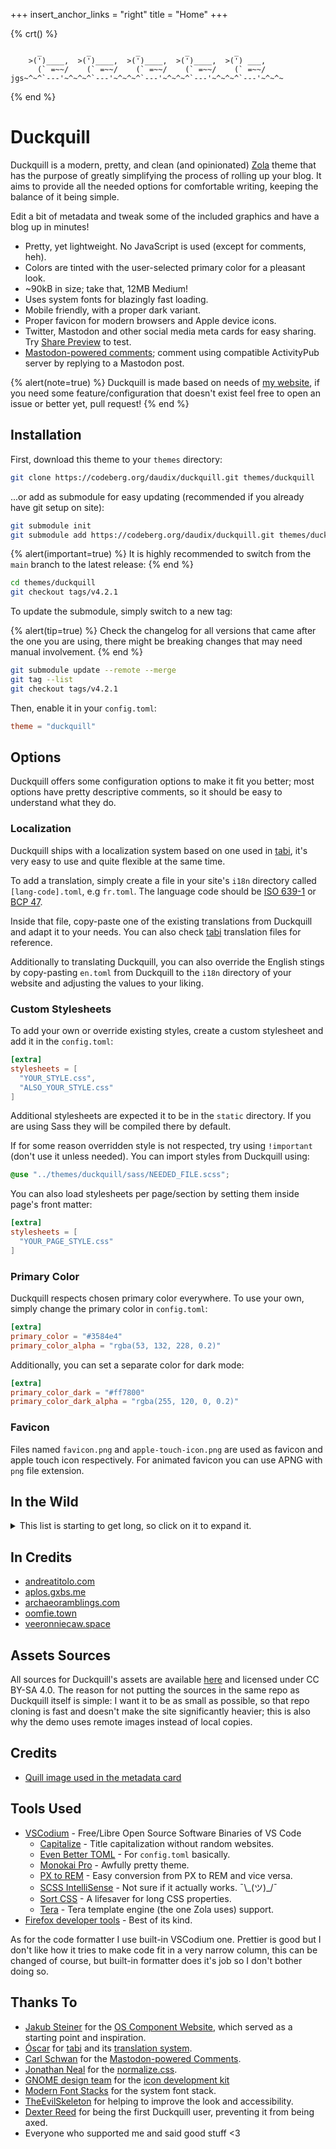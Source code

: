 +++
insert_anchor_links = "right"
title = "Home"
+++

{% crt() %}
```
      _          _          _          _          _
    >(')____,  >(')____,  >(')____,  >(')____,  >(') ___,
      (` =~~/    (` =~~/    (` =~~/    (` =~~/    (` =~~/
jgs~^~^`---'~^~^~^`---'~^~^~^`---'~^~^~^`---'~^~^~^`---'~^~^~
```
{% end %}

# Duckquill

Duckquill is a modern, pretty, and clean (and opinionated) [Zola](https://www.getzola.org) theme that has the purpose of greatly simplifying the process of rolling up your blog. It aims to provide all the needed options for comfortable writing, keeping the balance of it being simple.

Edit a bit of metadata and tweak some of the included graphics and have a blog up in minutes!

- Pretty, yet lightweight. No JavaScript is used (except for comments, heh).
- Colors are tinted with the user-selected primary color for a pleasant look.
- ~90kB in size; take that, 12MB Medium!
- Uses system fonts for blazingly fast loading.
- Mobile friendly, with a proper dark variant.
- Proper favicon for modern browsers and Apple device icons.
- Twitter, Mastodon and other social media meta cards for easy sharing. Try [Share Preview](https://apps.gnome.org/SharePreview/) to test.
- [Mastodon-powered comments](https://carlschwan.eu/2020/12/29/adding-comments-to-your-static-blog-with-mastodon/); comment using compatible ActivityPub server by replying to a Mastodon post.

{% alert(note=true) %}
Duckquill is made based on needs of [my website](https://daudix.one), if you need some feature/configuration that doesn't exist feel free to open an issue or better yet, pull request!
{% end %}

## Installation

First, download this theme to your `themes` directory:

```bash
git clone https://codeberg.org/daudix/duckquill.git themes/duckquill
```

...or add as submodule for easy updating (recommended if you already have git setup on site):

```bash
git submodule init
git submodule add https://codeberg.org/daudix/duckquill.git themes/duckquill
```

{% alert(important=true) %}
It is highly recommended to switch from the `main` branch to the latest release:
{% end %}

```bash
cd themes/duckquill
git checkout tags/v4.2.1
```

To update the submodule, simply switch to a new tag:

{% alert(tip=true) %}
Check the changelog for all versions that came after the one you are using, there might be breaking changes that may need manual involvement.
{% end %}

```bash
git submodule update --remote --merge
git tag --list
git checkout tags/v4.2.1
```

Then, enable it in your `config.toml`:

```toml
theme = "duckquill"
```

## Options

Duckquill offers some configuration options to make it fit you better; most options have pretty descriptive comments, so it should be easy to understand what they do.

### Localization

Duckquill ships with a localization system based on one used in [tabi](https://github.com/welpo/tabi), it's very easy to use and quite flexible at the same time.

To add a translation, simply create a file in your site's `i18n` directory called `[lang-code].toml`, e.g `fr.toml`. The language code should be [ISO 639-1](https://localizely.com/iso-639-1-list/) or [BCP 47](https://www.iana.org/assignments/language-subtag-registry/language-subtag-registry).

Inside that file, copy-paste one of the existing translations from Duckquill and adapt it to your needs. You can also check [tabi](https://github.com/welpo/tabi/tree/main/i18n) translation files for reference.

Additionally to translating Duckquill, you can also override the English stings by copy-pasting `en.toml` from Duckquill to the `i18n` directory of your website and adjusting the values to your liking.

### Custom Stylesheets

To add your own or override existing styles, create a custom stylesheet and add it in the `config.toml`:

```toml
[extra]
stylesheets = [
  "YOUR_STYLE.css",
  "ALSO_YOUR_STYLE.css"
]
```

Additional stylesheets are expected it to be in the `static` directory. If you are using Sass they will be compiled there by default.

If for some reason overridden style is not respected, try using `!important` (don't use it unless needed). You can import styles from Duckquill using:

```scss
@use "../themes/duckquill/sass/NEEDED_FILE.scss";
```

You can also load stylesheets per page/section by setting them inside page's front matter:

```toml
[extra]
stylesheets = [
  "YOUR_PAGE_STYLE.css"
]
```

### Primary Color

Duckquill respects chosen primary color everywhere. To use your own, simply change the primary color in `config.toml`:

```toml
[extra]
primary_color = "#3584e4"
primary_color_alpha = "rgba(53, 132, 228, 0.2)"
```

Additionally, you can set a separate color for dark mode:

```toml
[extra]
primary_color_dark = "#ff7800"
primary_color_dark_alpha = "rgba(255, 120, 0, 0.2)"
```

### Favicon

Files named `favicon.png` and `apple-touch-icon.png` are used as favicon and apple touch icon respectively. For animated favicon you can use APNG with `png` file extension.

## In the Wild

<details>
  <summary>This list is starting to get long, so click on it to expand it.</summary>

- [agustinramirodiaz.github.io](https://agustinramirodiaz.github.io)
- [alavi.me](https://alavi.me)
- [amritcodes.xyz](https://amritcodes.xyz)
- [bano.dev](https://bano.dev)
- [blog.pansi21.xyz](https://blog.pansi21.xyz)
- [daudix.one](https://daudix.one) <small>(obviously)</small>
- [daveparr.info](https://www.daveparr.info)
- [davepoltorak.com](https://davepoltorak.com)
- [digital-horror.com](https://digital-horror.com)
- [enriquekesslerm.com](https://enriquekesslerm.com)
- [gregorni.gitlab.io](https://gregorni.gitlab.io)
- [ikergimenez.neocities.org](https://ikergimenez.neocities.org)
- [luciengheerbrant.com](https://luciengheerbrant.com)
- [lukoktonos.com](http://www.lukoktonos.com)
- [mourelask.xyz](https://mourelask.xyz)
- [muelsyse.codeberg.page](https://muelsyse.codeberg.page)
- [nbenedek.me](https://nbenedek.me)
- [nezumi.party](https://nezumi.party)
- [nutn-isc.gitlab.io](https://nutn-isc.gitlab.io/nutn-isc-website/)
- [orzklv.uz](https://orzklv.uz)
- [penandink.work](https://penandink.work)
- [pyter.at](https://pyter.at)
- [rbd.gg](https://www.rbd.gg)
- [rerere.unlogic.co.uk](https://rerere.unlogic.co.uk)
- [rossjr.dev](https://rossjr.dev)
- [siddharthsabron.in](https://siddharthsabron.in)
- [skaven.org](https://skaven.org)
- [sorcery.nexus](https://sorcery.nexus)
- [sorg.codeberg.page](https://sorg.codeberg.page)
- [sungsphinx.codeberg.page](https://sungsphinx.codeberg.page)
- [treeniks.github.io](https://treeniks.github.io)
- [vikramxd.github.io](https://vikramxd.github.io)
- Yours? <small>(feel free to [contact me](https://daudix.one/find/#contacts) or send a pull request)</small>

</details>

## In Credits

- [andreatitolo.com](https://www.andreatitolo.com/credits)
- [aplos.gxbs.me](https://aplos.gxbs.me)
- [archaeoramblings.com](https://www.archaeoramblings.com/credits)
- [oomfie.town](https://oomfie.town/credits)
- [veeronniecaw.space](https://veeronniecaw.space)

## Assets Sources

All sources for Duckquill's assets are available [here](https://codeberg.org/daudix/archive/src/branch/main/duckquill/src) and licensed under CC BY-SA 4.0. The reason for not putting the sources in the same repo as Duckquill itself is simple: I want it to be as small as possible, so that repo cloning is fast and doesn't make the site significantly heavier; this is also why the demo uses remote images instead of local copies.

## Credits

- [Quill image used in the metadata card](https://commons.wikimedia.org/wiki/File:3quills.jpg)

## Tools Used

- [VSCodium](https://vscodium.com) - Free/Libre Open Source Software Binaries of VS Code
  - [Capitalize](https://marketplace.visualstudio.com/items?itemName=viablelab.capitalize) - Title capitalization without random websites.
  - [Even Better TOML](https://marketplace.visualstudio.com/items?itemName=tamasfe.even-better-toml) - For `config.toml` basically.
  - [Monokai Pro](https://marketplace.visualstudio.com/items?itemName=monokai.theme-monokai-pro-vscode) - Awfully pretty theme.
  - [PX to REM](https://marketplace.visualstudio.com/items?itemName=cipchk.cssrem) - Easy conversion from PX to REM and vice versa.
  - [SCSS IntelliSense](https://marketplace.visualstudio.com/items?itemName=mrmlnc.vscode-scss) - Not sure if it actually works. ¯\\\_(ツ)_/¯
  - [Sort CSS](https://marketplace.visualstudio.com/items?itemName=piyushsarkar.sort-css-properties) - A lifesaver for long CSS properties.
  - [Tera](https://marketplace.visualstudio.com/items?itemName=karunamurti.tera) - Tera template engine (the one Zola uses) support.
- [Firefox developer tools](https://developer.mozilla.org/en-US/docs/Learn/Common_questions/Tools_and_setup/What_are_browser_developer_tools) - Best of its kind.

As for the code formatter I use built-in VSCodium one. Prettier is good but I don't like how it tries to make code fit in a very narrow column, this can be changed of course, but built-in formatter does it's job so I don't bother doing so.

## Thanks To

- [Jakub Steiner](https://jimmac.eu) for the [OS Component Website](https://jimmac.github.io/os-component-website), which served as a starting point and inspiration.
- [Óscar](https://osc.garden) for [tabi](https://welpo.github.io/tabi/) and its [translation system](https://github.com/welpo/tabi/blob/main/templates/macros/translate.html).
- [Carl Schwan](https://carlschwan.eu) for the [Mastodon-powered Comments](https://carlschwan.eu/2020/12/29/adding-comments-to-your-static-blog-with-mastodon/).
- [Jonathan Neal](https://jonneal.dev) for the [normalize.css](https://csstools.github.io/normalize.css/).
- [GNOME design team](https://gitlab.gnome.org/Teams/Design) for the [icon development kit](https://gitlab.gnome.org/Teams/Design/icon-development-kit)
- [Modern Font Stacks](https://modernfontstacks.com) for the system font stack.
- [TheEvilSkeleton](https://tesk.page) for helping to improve the look and accessibility.
- [Dexter Reed](https://sungsphinx.codeberg.page) for being the first Duckquill user, preventing it from being axed.
- Everyone who supported me and said good stuff <3
